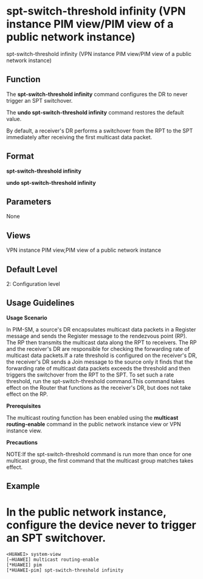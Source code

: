 spt-switch-threshold infinity (VPN instance PIM view/PIM view of a public network instance)
===========================================================================================

spt-switch-threshold infinity (VPN instance PIM view/PIM view of a public network instance)

Function
--------



The **spt-switch-threshold infinity** command configures the DR to never trigger an SPT switchover.

The **undo spt-switch-threshold infinity** command restores the default value.



By default, a receiver's DR performs a switchover from the RPT to the SPT immediately after receiving the first multicast data packet.


Format
------

**spt-switch-threshold infinity**

**undo spt-switch-threshold infinity**


Parameters
----------

None

Views
-----

VPN instance PIM view,PIM view of a public network instance


Default Level
-------------

2: Configuration level


Usage Guidelines
----------------

**Usage Scenario**

In PIM-SM, a source's DR encapsulates multicast data packets in a Register message and sends the Register message to the rendezvous point (RP). The RP then transmits the multicast data along the RPT to receivers. The RP and the receiver's DR are responsible for checking the forwarding rate of multicast data packets.If a rate threshold is configured on the receiver's DR, the receiver's DR sends a Join message to the source only it finds that the forwarding rate of multicast data packets exceeds the threshold and then triggers the switchover from the RPT to the SPT. To set such a rate threshold, run the spt-switch-threshold command.This command takes effect on the Router that functions as the receiver's DR, but does not take effect on the RP.

**Prerequisites**

The multicast routing function has been enabled using the **multicast routing-enable** command in the public network instance view or VPN instance view.

**Precautions**

NOTE:If the spt-switch-threshold command is run more than once for one multicast group, the first command that the multicast group matches takes effect.


Example
-------

# In the public network instance, configure the device never to trigger an SPT switchover.
```
<HUAWEI> system-view
[~HUAWEI] multicast routing-enable
[*HUAWEI] pim
[*HUAWEI-pim] spt-switch-threshold infinity

```
